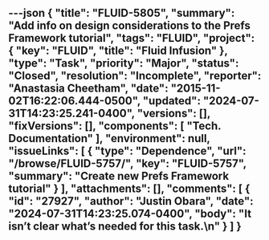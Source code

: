 ---json
{
  "title": "FLUID-5805",
  "summary": "Add info on design considerations to the Prefs Framework tutorial",
  "tags": "FLUID",
  "project": {
    "key": "FLUID",
    "title": "Fluid Infusion"
  },
  "type": "Task",
  "priority": "Major",
  "status": "Closed",
  "resolution": "Incomplete",
  "reporter": "Anastasia Cheetham",
  "date": "2015-11-02T16:22:06.444-0500",
  "updated": "2024-07-31T14:23:25.241-0400",
  "versions": [],
  "fixVersions": [],
  "components": [
    "Tech. Documentation"
  ],
  "environment": null,
  "issueLinks": [
    {
      "type": "Dependence",
      "url": "/browse/FLUID-5757/",
      "key": "FLUID-5757",
      "summary": "Create new Prefs Framework tutorial"
    }
  ],
  "attachments": [],
  "comments": [
    {
      "id": "27927",
      "author": "Justin Obara",
      "date": "2024-07-31T14:23:25.074-0400",
      "body": "It isn’t clear what’s needed for this task.\n"
    }
  ]
}
---

        